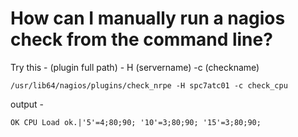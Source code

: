 # How can I manually run a nagios check from the command line?

Try this - (plugin full path) - H (servername) -c (checkname)

```
/usr/lib64/nagios/plugins/check_nrpe -H spc7atc01 -c check_cpu
```

output -

```
OK CPU Load ok.|'5'=4;80;90; '10'=3;80;90; '15'=3;80;90;
```